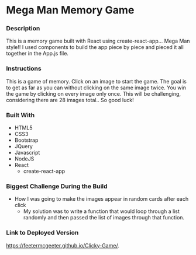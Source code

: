 # Mega Man Memory Game

### Description
This is a memory game built with React using create-react-app... Mega Man style!!
I used components to build the app piece by piece and pieced it all together in the App.js file.  

### Instructions 
This is a game of memory.  Click on an image to start the game.  The goal is to get as far as you can without clicking on the same image twice.  You win the game by clicking on every image only once.  This will be challenging, considering there are 28 images total.. So good luck!

### Built With
* HTML5
* CSS3
* Bootstrap
* JQuery
* Javascript
* NodeJS
* React
    * create-react-app

### Biggest Challenge During the Build
* How I was going to make the images appear in random cards after each click
    * My solution was to write a function that would loop through a list randomly and then passed the list of images through that function.

### Link to Deployed Version
https://feetermcgeeter.github.io/Clicky-Game/.
